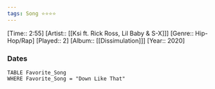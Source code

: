 ```yaml
---
tags: Song ⭐⭐⭐⭐ 
---
```

[Time:: 2:55]
[Artist:: [[Ksi ft. Rick Ross, Lil Baby & S-X]]]
[Genre:: Hip-Hop/Rap]
[Played:: 2]
[Album:: [[Dissimulation]]]
[Year:: 2020]
### Dates
````dataview
TABLE Favorite_Song
WHERE Favorite_Song = "Down Like That"
````